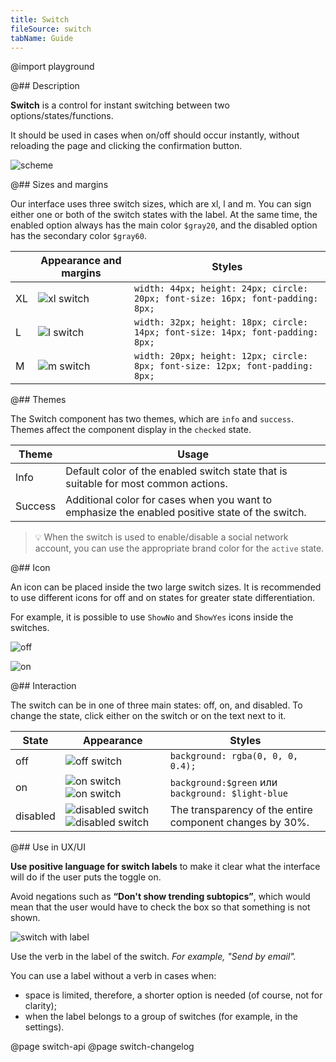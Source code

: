 ```yaml
---
title: Switch
fileSource: switch
tabName: Guide
---
```


@import playground

@## Description

**Switch** is a control for instant switching between two options/states/functions.

It should be used in cases when on/off should occur instantly, without reloading the page and clicking the confirmation button.

![scheme](static/check-or-toggle.png)

@## Sizes and margins

Our interface uses three switch sizes, which are xl, l and m. You can sign either one or both of the switch states with the label. At the same time, the enabled option always has the main color `$gray20`, and the disabled option has the secondary color `$gray60`.

|     | Appearance and margins                     | Styles                                                                         |
| --- | ------------------------------------------ | ------------------------------------------------------------------------------ |
| XL  | ![xl switch](static/switch-on-text-xl.png) | `width: 44px; height: 24px; circle: 20px; font-size: 16px; font-padding: 8px;` |
| L   | ![l switch](static/switch-on-text-l.png)   | `width: 32px; height: 18px; circle: 14px; font-size: 14px; font-padding: 8px;` |
| M   | ![m switch](static/switch-on-text-m.png)   | `width: 20px; height: 12px; circle: 8px; font-size: 12px; font-padding: 8px;`  |

@## Themes

The Switch component has two themes, which are `info` and `success`. Themes affect the component display in the `checked` state.

| Theme   | Usage                                                                                           |
| ------- | ----------------------------------------------------------------------------------------------- |
| Info    | Default color of the enabled switch state that is suitable for most common actions.             |
| Success | Additional color for cases when you want to emphasize the enabled positive state of the switch. |

> 💡 When the switch is used to enable/disable a social network account, you can use the appropriate brand color for the `active` state.

@## Icon

An icon can be placed inside the two large switch sizes. It is recommended to use different icons for off and on states for greater state differentiation.

For example, it is possible to use `ShowNo` and `ShowYes` icons inside the switches.

![off](static/@1xswitch-off-icon-l.png)

![on](static/@1xswitch-on-icon-l.png)

@## Interaction

The switch can be in one of three main states: off, on, and disabled. To change the state, click either on the switch or on the text next to it.

| State    | Appearance                                                                            | Styles                                                   |
| -------- | ------------------------------------------------------------------------------------- | -------------------------------------------------------- |
| off      | ![off switch](static/off.png)                                                         | `background: rgba(0, 0, 0, 0.4);`                        |
| on       | ![on switch](static/on-green.png) ![on switch](static/on-blue.png)                    | `background:$green` или `background: $light-blue`        |
| disabled | ![disabled switch](static/disabled.png) ![disabled switch](static/disabled-green.png) | The transparency of the entire component changes by 30%. |

@## Use in UX/UI

**Use positive language for switch labels** to make it clear what the interface will do if the user puts the toggle on.

Avoid negations such as **“Don't show trending subtopics”**, which would mean that the user would have to check the box so that something is not shown.

![switch with label](static/switchlabel_yes_no.png)

Use the verb in the label of the switch. _For example, "Send by email"._

You can use a label without a verb in cases when:

- space is limited, therefore, a shorter option is needed (of course, not for clarity);
- when the label belongs to a group of switches (for example, in the settings).

@page switch-api
@page switch-changelog
